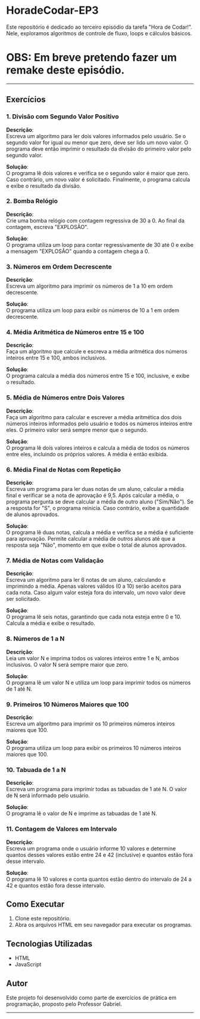 # HoradeCodar-EP3
Este repositório é dedicado ao terceiro episódio da tarefa "Hora de Codar!". Nele, exploramos algoritmos de controle de fluxo, loops e cálculos básicos.

# OBS: Em breve pretendo fazer um remake deste episódio.

---

## Exercícios

### 1. Divisão com Segundo Valor Positivo
**Descrição**:  
Escreva um algoritmo para ler dois valores informados pelo usuário. Se o segundo valor for igual ou menor que zero, deve ser lido um novo valor. O programa deve então imprimir o resultado da divisão do primeiro valor pelo segundo valor.

**Solução**:  
O programa lê dois valores e verifica se o segundo valor é maior que zero. Caso contrário, um novo valor é solicitado. Finalmente, o programa calcula e exibe o resultado da divisão.

### 2. Bomba Relógio
**Descrição**:  
Crie uma bomba relógio com contagem regressiva de 30 a 0. Ao final da contagem, escreva "EXPLOSÃO".

**Solução**:  
O programa utiliza um loop para contar regressivamente de 30 até 0 e exibe a mensagem "EXPLOSÃO" quando a contagem chega a 0.

### 3. Números em Ordem Decrescente
**Descrição**:  
Escreva um algoritmo para imprimir os números de 1 a 10 em ordem decrescente.

**Solução**:  
O programa utiliza um loop para exibir os números de 10 a 1 em ordem decrescente.

### 4. Média Aritmética de Números entre 15 e 100
**Descrição**:  
Faça um algoritmo que calcule e escreva a média aritmética dos números inteiros entre 15 e 100, ambos inclusivos.

**Solução**:  
O programa calcula a média dos números entre 15 e 100, inclusive, e exibe o resultado.

### 5. Média de Números entre Dois Valores
**Descrição**:  
Faça um algoritmo para calcular e escrever a média aritmética dos dois números inteiros informados pelo usuário e todos os números inteiros entre eles. O primeiro valor será sempre menor que o segundo.

**Solução**:  
O programa lê dois valores inteiros e calcula a média de todos os números entre eles, incluindo os próprios valores. A média é então exibida.

### 6. Média Final de Notas com Repetição
**Descrição**:  
Escreva um programa para ler duas notas de um aluno, calcular a média final e verificar se a nota de aprovação é 9,5. Após calcular a média, o programa pergunta se deve calcular a média de outro aluno ("Sim/Não"). Se a resposta for "S", o programa reinicia. Caso contrário, exibe a quantidade de alunos aprovados.

**Solução**:  
O programa lê duas notas, calcula a média e verifica se a média é suficiente para aprovação. Permite calcular a média de outros alunos até que a resposta seja "Não", momento em que exibe o total de alunos aprovados.

### 7. Média de Notas com Validação
**Descrição**:  
Escreva um algoritmo para ler 6 notas de um aluno, calculando e imprimindo a média. Apenas valores válidos (0 a 10) serão aceitos para cada nota. Caso algum valor esteja fora do intervalo, um novo valor deve ser solicitado.

**Solução**:  
O programa lê seis notas, garantindo que cada nota esteja entre 0 e 10. Calcula a média e exibe o resultado.

### 8. Números de 1 a N
**Descrição**:  
Leia um valor N e imprima todos os valores inteiros entre 1 e N, ambos inclusivos. O valor N será sempre maior que zero.

**Solução**:  
O programa lê um valor N e utiliza um loop para imprimir todos os números de 1 até N.

### 9. Primeiros 10 Números Maiores que 100
**Descrição**:  
Escreva um algoritmo para imprimir os 10 primeiros números inteiros maiores que 100.

**Solução**:  
O programa utiliza um loop para exibir os primeiros 10 números inteiros maiores que 100.

### 10. Tabuada de 1 a N
**Descrição**:  
Escreva um programa para imprimir todas as tabuadas de 1 até N. O valor de N será informado pelo usuário.

**Solução**:  
O programa lê o valor de N e imprime as tabuadas de 1 até N.

### 11. Contagem de Valores em Intervalo
**Descrição**:  
Escreva um programa onde o usuário informe 10 valores e determine quantos desses valores estão entre 24 e 42 (inclusive) e quantos estão fora desse intervalo.

**Solução**:  
O programa lê 10 valores e conta quantos estão dentro do intervalo de 24 a 42 e quantos estão fora desse intervalo.

## Como Executar
1. Clone este repositório.
2. Abra os arquivos HTML em seu navegador para executar os programas.

## Tecnologias Utilizadas
- HTML
- JavaScript

## Autor
Este projeto foi desenvolvido como parte de exercícios de prática em programação, proposto pelo Professor Gabriel.

---
